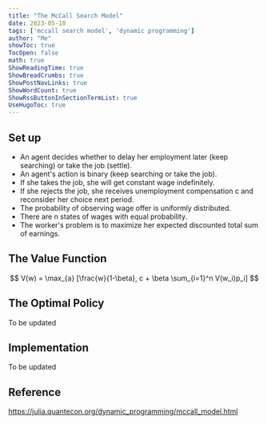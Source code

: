 ```yaml
---
title: "The McCall Search Model" 
date: 2023-05-10
tags: ['mccall search model', 'dynamic programming']
author: "Me"
showToc: true
TocOpen: false
math: true
ShowReadingTime: true
ShowBreadCrumbs: true
ShowPostNavLinks: true
ShowWordCount: true
ShowRssButtonInSectionTermList: true
UseHugoToc: true
---
```


## Set up 
- An agent decides whether to delay her employment later (keep searching) or take the job (settle).
- An agent's action is binary (keep searching or take the job).
- If she takes the job, she will get constant wage indefinitely.
- If she rejects the job, she receives unemployment compensation c and reconsider her choice next period.
- The probability of observing wage offer is uniformly distributed. 
- There are n states of wages with equal probability.
- The worker's problem is to maximize her expected discounted total sum of earnings. 


## The Value Function 

$$ 
V(w) = \max_{a} [\frac{w}{1-\beta}, c + \beta \sum_{i=1}^n V(w_i)p_i]
$$ 

## The Optimal Policy 
To be updated 

## Implementation 
To be updated 

## Reference
https://julia.quantecon.org/dynamic_programming/mccall_model.html